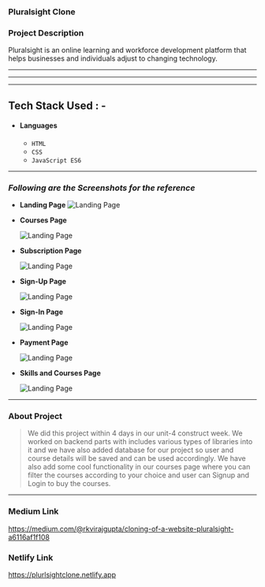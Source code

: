 ### Pluralsight Clone

### Project Description
Pluralsight is an online learning and workforce development platform that helps businesses and individuals adjust to changing technology.


---

---

---

## Tech Stack Used : -

- #### Languages
  - `HTML`
  - `CSS`
  - `JavaScript ES6`


---

### _Following are the Screenshots for the reference_

- **Landing Page**
  ![Landing Page](https://cdn-images-1.medium.com/max/800/1*-F4k1jErUi7105-_VQbJZA.png)

- **Courses Page**

  ![Landing Page](https://cdn-images-1.medium.com/max/800/1*z8jjlJksnAHQfLjLVc6RvA.png)

- **Subscription Page**

  ![Landing Page](https://cdn-images-1.medium.com/max/800/1*kN5ae4XdAfOuXrpRCDUeAQ.png)

- **Sign-Up Page**

  ![Landing Page](https://cdn-images-1.medium.com/max/800/1*ABCGcyiswN2rDH1PCKKLAg.png)

- **Sign-In Page**

  ![Landing Page](https://cdn-images-1.medium.com/max/800/1*tv9Or52SbNiAVph5RrZkYQ.png)

- **Payment Page**

  ![Landing Page](https://cdn-images-1.medium.com/max/800/1*ABCGcyiswN2rDH1PCKKLAg.png)

- **Skills and Courses Page**

  ![Landing Page](https://cdn-images-1.medium.com/max/800/1*z8jjlJksnAHQfLjLVc6RvA.png)

---

### About Project

> We did this project within 4 days in our unit-4 construct week. We worked on backend parts with includes various types of libraries into it and we have also added database for our project so user and course details will be saved and can be used accordingly. We have also add some cool functionality in our courses page where you can filter the courses according to your choice and user can Signup and Login to buy the courses.

---

### Medium Link
https://medium.com/@rkvirajgupta/cloning-of-a-website-pluralsight-a6116af1f108



### Netlify Link

https://plurlsightclone.netlify.app





